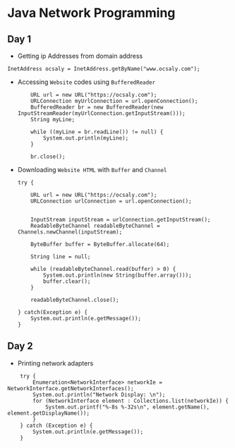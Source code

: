 # Java Network Programming

## Day 1
-  Getting ip Addresses from domain address
  ```
  InetAddress ocsaly = InetAddress.getByName("www.ocsaly.com");
  ```
-	Accessing `Website` codes using `BufferedReader`
	```
		URL url = new URL("https://ocsaly.com");
		URLConnection myUrlConnection = url.openConnection();
		BufferedReader br = new BufferedReader(new InputStreamReader(myUrlConnection.getInputStream()));
		String myLine;
		
		while ((myLine = br.readLine()) != null) {
			System.out.println(myLine);
		}
		
		br.close();
	```
	
-	Downloading `Website HTML` with `Buffer` and `Channel`
	```
	try {
		
		URL url = new URL("https://ocsaly.com");
		URLConnection urlConnection = url.openConnection();
		
		
		InputStream inputStream = urlConnection.getInputStream();
		ReadableByteChannel readableByteChannel = Channels.newChannel(inputStream);
		
		ByteBuffer buffer = ByteBuffer.allocate(64);
		
		String line = null;
		
		while (readableByteChannel.read(buffer) > 0) {
			System.out.println(new String(buffer.array()));
			buffer.clear();
		}
		
		readableByteChannel.close();
		
	} catch(Exception e) {
		System.out.println(e.getMessage());
	}
	```
	
	
	
## Day 2
-	Printing network adapters
```
	try {
		Enumeration<NetworkInterface> networkIe = NetworkInterface.getNetworkInterfaces();
		System.out.println("Network Display: \n");
		for (NetworkInterface element : Collections.list(networkIe)) {
			System.out.printf("%-8s %-32s\n", element.getName(), element.getDisplayName());
		}
	} catch (Exception e) {
		System.out.println(e.getMessage());
	}
```